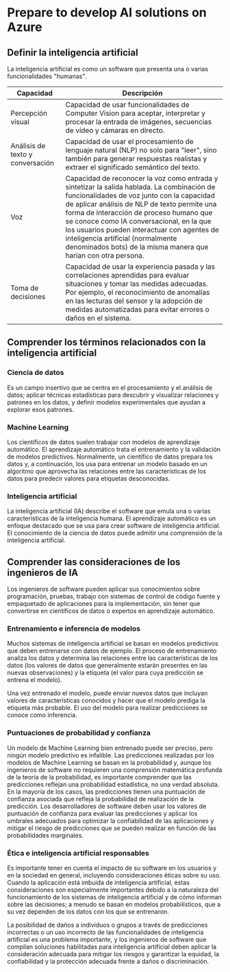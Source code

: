 # Prepare to develop AI solutions on Azure

## Definir la inteligencia artificial

La inteligencia artificial es como un software que presenta una o varias funcionalidades "humanas".

|Capacidad|Descripción|
|---------|-----------|
|Percepción visual|Capacidad de usar funcionalidades de Computer Vision para aceptar, interpretar y procesar la entrada de imágenes, secuencias de vídeo y cámaras en directo.|
|Análisis de texto y conversación|Capacidad de usar el procesamiento de lenguaje natural (NLP) no solo para "leer", sino también para generar respuestas realistas y extraer el significado semántico del texto.|
|Voz|Capacidad de reconocer la voz como entrada y sintetizar la salida hablada. La combinación de funcionalidades de voz junto con la capacidad de aplicar análisis de NLP de texto permite una forma de interacción de proceso humano que se conoce como IA conversacional, en la que los usuarios pueden interactuar con agentes de inteligencia artificial (normalmente denominados bots) de la misma manera que harían con otra persona.|
|Toma de decisiones|Capacidad de usar la experiencia pasada y las correlaciones aprendidas para evaluar situaciones y tomar las medidas adecuadas. Por ejemplo, el reconocimiento de anomalías en las lecturas del sensor y la adopción de medidas automatizadas para evitar errores o daños en el sistema.|

## Comprender los términos relacionados con la inteligencia artificial

### Ciencia de datos

Es un campo insertivo que se centra en el procesamiento y el análisis de datos; aplicar técnicas estadísticas para descubrir y visualizar relaciones y patrones en los datos, y definir modelos experimentales que ayudan a explorar esos patrones.

### Machine Learning

Los científicos de datos suelen trabajar con modelos de aprendizaje automático. El aprendizaje automático trata el entrenamiento y la validación de modelos predictivos. Normalmente, un científico de datos prepara los datos y, a continuación, los usa para entrenar un modelo basado en un algoritmo que aprovecha las relaciones entre las características de los datos para predecir valores para etiquetas desconocidas.

### Inteligencia artificial

La inteligencia artificial (IA) describe el software que emula una o varias características de la inteligencia humana. El aprendizaje automático es un enfoque destacado que se usa para crear software de inteligencia artificial. El conocimiento de la ciencia de datos puede admitir una comprensión de la inteligencia artificial.

## Comprender las consideraciones de los ingenieros de IA

Los ingenieros de software pueden aplicar sus conocimientos sobre programación, pruebas, trabajo con sistemas de control de código fuente y empaquetado de aplicaciones para la implementación, sin tener que convertirse en científicos de datos o expertos en aprendizaje automático.

### Entrenamiento e inferencia de modelos

Muchos sistemas de inteligencia artificial se basan en modelos predictivos que deben entrenarse con datos de ejemplo. El proceso de entrenamiento analiza los datos y determina las relaciones entre las características de los datos (los valores de datos que generalmente estarán presentes en las nuevas observaciones) y la etiqueta (el valor para cuya predicción se entrena el modelo).

Una vez entrenado el modelo, puede enviar nuevos datos que incluyan valores de características conocidos y hacer que el modelo prediga la etiqueta más probable. El uso del modelo para realizar predicciones se conoce como inferencia.

### Puntuaciones de probabilidad y confianza

Un modelo de Machine Learning bien entrenado puede ser preciso, pero ningún modelo predictivo es infalible. Las predicciones realizadas por los modelos de Machine Learning se basan en la probabilidad y, aunque los ingenieros de software no requieren una comprensión matemática profunda de la teoría de la probabilidad, es importante comprender que las predicciones reflejan una probabilidad estadística, no una verdad absoluta. En la mayoría de los casos, las predicciones tienen una puntuación de confianza asociada que refleja la probabilidad de realización de la predicción. Los desarrolladores de software deben usar los valores de puntuación de confianza para evaluar las predicciones y aplicar los umbrales adecuados para optimizar la confiabilidad de las aplicaciones y mitigar el riesgo de predicciones que se pueden realizar en función de las probabilidades marginales.

### Ética e inteligencia artificial responsables

Es importante tener en cuenta el impacto de su software en los usuarios y en la sociedad en general, incluyendo consideraciones éticas sobre su uso. Cuando la aplicación está imbuida de inteligencia artificial, estas consideraciones son especialmente importantes debido a la naturaleza del funcionamiento de los sistemas de inteligencia artificial y de cómo informan sobre las decisiones; a menudo se basan en modelos probabilísticos, que a su vez dependen de los datos con los que se entrenaron.

La posibilidad de daños a individuos o grupos a través de predicciones incorrectas o un uso incorrecto de las funcionalidades de inteligencia artificial es una problema importante, y los ingenieros de software que compilan soluciones habilitadas para inteligencia artificial deben aplicar la consideración adecuada para mitigar los riesgos y garantizar la equidad, la confiabilidad y la protección adecuada frente a daños o discriminación.